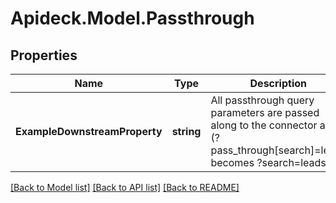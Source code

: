 # Apideck.Model.Passthrough

## Properties

Name | Type | Description | Notes
------------ | ------------- | ------------- | -------------
**ExampleDownstreamProperty** | **string** | All passthrough query parameters are passed along to the connector as is (?pass_through[search]&#x3D;leads becomes ?search&#x3D;leads) | [optional] 

[[Back to Model list]](../README.md#documentation-for-models) [[Back to API list]](../README.md#documentation-for-api-endpoints) [[Back to README]](../README.md)

